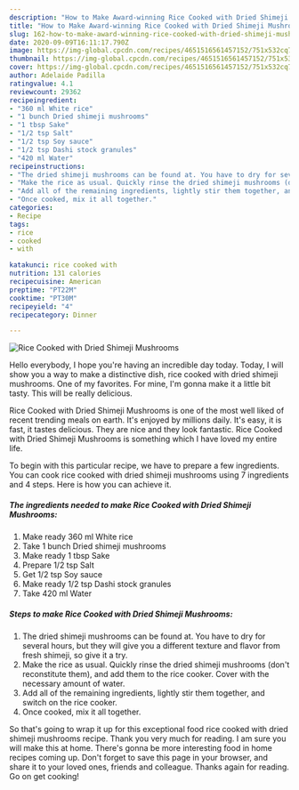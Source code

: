 ```yaml
---
description: "How to Make Award-winning Rice Cooked with Dried Shimeji Mushrooms"
title: "How to Make Award-winning Rice Cooked with Dried Shimeji Mushrooms"
slug: 162-how-to-make-award-winning-rice-cooked-with-dried-shimeji-mushrooms
date: 2020-09-09T16:11:17.790Z
image: https://img-global.cpcdn.com/recipes/4651516561457152/751x532cq70/rice-cooked-with-dried-shimeji-mushrooms-recipe-main-photo.jpg
thumbnail: https://img-global.cpcdn.com/recipes/4651516561457152/751x532cq70/rice-cooked-with-dried-shimeji-mushrooms-recipe-main-photo.jpg
cover: https://img-global.cpcdn.com/recipes/4651516561457152/751x532cq70/rice-cooked-with-dried-shimeji-mushrooms-recipe-main-photo.jpg
author: Adelaide Padilla
ratingvalue: 4.1
reviewcount: 29362
recipeingredient:
- "360 ml White rice"
- "1 bunch Dried shimeji mushrooms"
- "1 tbsp Sake"
- "1/2 tsp Salt"
- "1/2 tsp Soy sauce"
- "1/2 tsp Dashi stock granules"
- "420 ml Water"
recipeinstructions:
- "The dried shimeji mushrooms can be found at. You have to dry for several hours, but they will give you a different texture and flavor from fresh shimeji, so give it a try."
- "Make the rice as usual. Quickly rinse the dried shimeji mushrooms (don&#39;t reconstitute them), and add them to the rice cooker. Cover with the necessary amount of water."
- "Add all of the remaining ingredients, lightly stir them together, and switch on the rice cooker."
- "Once cooked, mix it all together."
categories:
- Recipe
tags:
- rice
- cooked
- with

katakunci: rice cooked with 
nutrition: 131 calories
recipecuisine: American
preptime: "PT22M"
cooktime: "PT30M"
recipeyield: "4"
recipecategory: Dinner

---
```



![Rice Cooked with Dried Shimeji Mushrooms](https://img-global.cpcdn.com/recipes/4651516561457152/751x532cq70/rice-cooked-with-dried-shimeji-mushrooms-recipe-main-photo.jpg)

Hello everybody, I hope you're having an incredible day today. Today, I will show you a way to make a distinctive dish, rice cooked with dried shimeji mushrooms. One of my favorites. For mine, I'm gonna make it a little bit tasty. This will be really delicious.



Rice Cooked with Dried Shimeji Mushrooms is one of the most well liked of recent trending meals on earth. It's enjoyed by millions daily. It's easy, it is fast, it tastes delicious. They are nice and they look fantastic. Rice Cooked with Dried Shimeji Mushrooms is something which I have loved my entire life.


To begin with this particular recipe, we have to prepare a few ingredients. You can cook rice cooked with dried shimeji mushrooms using 7 ingredients and 4 steps. Here is how you can achieve it.

<!--inarticleads1-->

##### The ingredients needed to make Rice Cooked with Dried Shimeji Mushrooms:

1. Make ready 360 ml White rice
1. Take 1 bunch Dried shimeji mushrooms
1. Make ready 1 tbsp Sake
1. Prepare 1/2 tsp Salt
1. Get 1/2 tsp Soy sauce
1. Make ready 1/2 tsp Dashi stock granules
1. Take 420 ml Water




<!--inarticleads2-->

##### Steps to make Rice Cooked with Dried Shimeji Mushrooms:

1. The dried shimeji mushrooms can be found at. You have to dry for several hours, but they will give you a different texture and flavor from fresh shimeji, so give it a try.
1. Make the rice as usual. Quickly rinse the dried shimeji mushrooms (don&#39;t reconstitute them), and add them to the rice cooker. Cover with the necessary amount of water.
1. Add all of the remaining ingredients, lightly stir them together, and switch on the rice cooker.
1. Once cooked, mix it all together.




So that's going to wrap it up for this exceptional food rice cooked with dried shimeji mushrooms recipe. Thank you very much for reading. I am sure you will make this at home. There's gonna be more interesting food in home recipes coming up. Don't forget to save this page in your browser, and share it to your loved ones, friends and colleague. Thanks again for reading. Go on get cooking!
